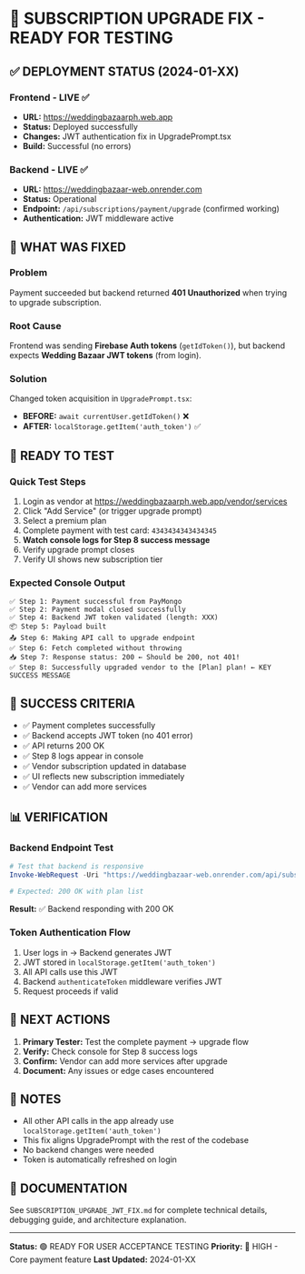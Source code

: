 # 🎯 SUBSCRIPTION UPGRADE FIX - READY FOR TESTING

## ✅ DEPLOYMENT STATUS (2024-01-XX)

### Frontend - LIVE ✅
- **URL:** https://weddingbazaarph.web.app
- **Status:** Deployed successfully
- **Changes:** JWT authentication fix in UpgradePrompt.tsx
- **Build:** Successful (no errors)

### Backend - LIVE ✅
- **URL:** https://weddingbazaar-web.onrender.com
- **Status:** Operational
- **Endpoint:** `/api/subscriptions/payment/upgrade` (confirmed working)
- **Authentication:** JWT middleware active

## 🔧 WHAT WAS FIXED

### Problem
Payment succeeded but backend returned **401 Unauthorized** when trying to upgrade subscription.

### Root Cause
Frontend was sending **Firebase Auth tokens** (`getIdToken()`), but backend expects **Wedding Bazaar JWT tokens** (from login).

### Solution
Changed token acquisition in `UpgradePrompt.tsx`:
- **BEFORE:** `await currentUser.getIdToken()` ❌
- **AFTER:** `localStorage.getItem('auth_token')` ✅

## 🧪 READY TO TEST

### Quick Test Steps
1. Login as vendor at https://weddingbazaarph.web.app/vendor/services
2. Click "Add Service" (or trigger upgrade prompt)
3. Select a premium plan
4. Complete payment with test card: `4343434343434345`
5. **Watch console logs for Step 8 success message**
6. Verify upgrade prompt closes
7. Verify UI shows new subscription tier

### Expected Console Output
```
✅ Step 1: Payment successful from PayMongo
✅ Step 2: Payment modal closed successfully
✅ Step 4: Backend JWT token validated (length: XXX)
📦 Step 5: Payload built
📤 Step 6: Making API call to upgrade endpoint
✅ Step 6: Fetch completed without throwing
📥 Step 7: Response status: 200 ← Should be 200, not 401!
✅ Step 8: Successfully upgraded vendor to the [Plan] plan! ← KEY SUCCESS MESSAGE
```

## 🎯 SUCCESS CRITERIA

- ✅ Payment completes successfully
- ✅ Backend accepts JWT token (no 401 error)
- ✅ API returns 200 OK
- ✅ Step 8 logs appear in console
- ✅ Vendor subscription updated in database
- ✅ UI reflects new subscription immediately
- ✅ Vendor can add more services

## 📊 VERIFICATION

### Backend Endpoint Test
```powershell
# Test that backend is responsive
Invoke-WebRequest -Uri "https://weddingbazaar-web.onrender.com/api/subscriptions/plans" -Method GET

# Expected: 200 OK with plan list
```

**Result:** ✅ Backend responding with 200 OK

### Token Authentication Flow
1. User logs in → Backend generates JWT
2. JWT stored in `localStorage.getItem('auth_token')`
3. All API calls use this JWT
4. Backend `authenticateToken` middleware verifies JWT
5. Request proceeds if valid

## 🚀 NEXT ACTIONS

1. **Primary Tester:** Test the complete payment → upgrade flow
2. **Verify:** Check console for Step 8 success logs
3. **Confirm:** Vendor can add more services after upgrade
4. **Document:** Any issues or edge cases encountered

## 📝 NOTES

- All other API calls in the app already use `localStorage.getItem('auth_token')`
- This fix aligns UpgradePrompt with the rest of the codebase
- No backend changes were needed
- Token is automatically refreshed on login

## 🔗 DOCUMENTATION

See `SUBSCRIPTION_UPGRADE_JWT_FIX.md` for complete technical details, debugging guide, and architecture explanation.

---

**Status:** 🟢 READY FOR USER ACCEPTANCE TESTING
**Priority:** 🔴 HIGH - Core payment feature
**Last Updated:** 2024-01-XX
